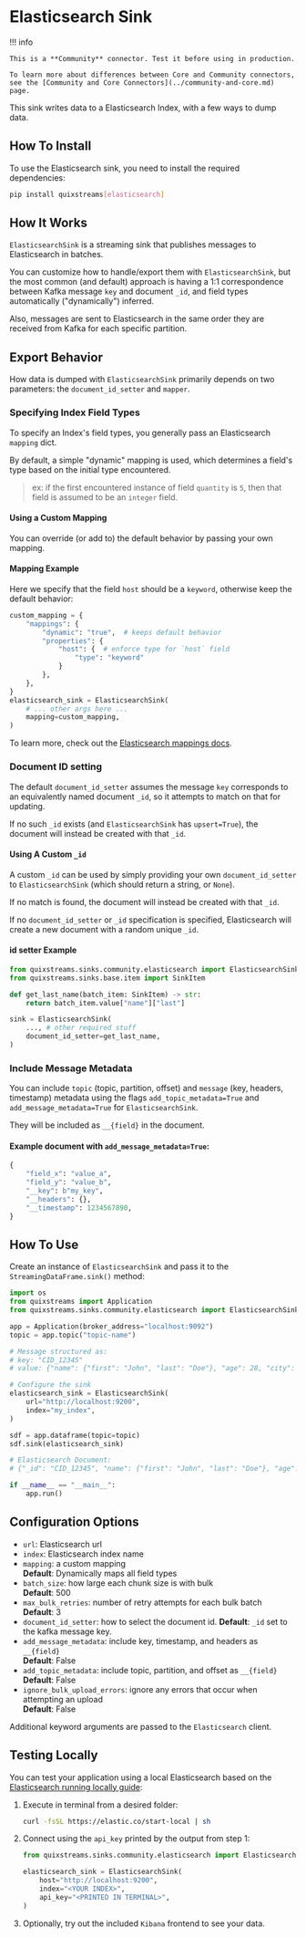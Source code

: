 # Elasticsearch Sink

!!! info

    This is a **Community** connector. Test it before using in production.

    To learn more about differences between Core and Community connectors, see the [Community and Core Connectors](../community-and-core.md) page.

This sink writes data to a Elasticsearch Index, with a few ways to dump data.


## How To Install

To use the Elasticsearch sink, you need to install the required dependencies:

```bash
pip install quixstreams[elasticsearch]
```

## How It Works

`ElasticsearchSink` is a streaming sink that publishes messages to Elasticsearch in batches.

You can customize how to handle/export them with `ElasticsearchSink`, but the most common
(and default) approach is having a 1:1 correspondence between Kafka message `key` and 
document `_id`, and field types automatically ("dynamically") inferred.

Also, messages are sent to Elasticsearch in the same order they are received from Kafka
for each specific partition.


## Export Behavior

How data is dumped with `ElasticsearchSink` primarily depends on two parameters: the 
`document_id_setter` and `mapper`.

### Specifying Index Field Types

To specify an Index's field types, you generally pass an Elasticsearch `mapping` dict.

By default, a simple "dynamic" mapping is used, which determines a field's type based 
on the initial type encountered.

> ex: if the first encountered instance of field `quantity` is `5`, then 
that field is assumed to be an `integer` field.

#### Using a Custom Mapping

You can override (or add to) the default behavior by passing your own mapping.

#### Mapping Example

Here we specify that the field `host` should be a `keyword`, otherwise 
keep the default behavior:

```python
custom_mapping = {
    "mappings": {
        "dynamic": "true",  # keeps default behavior
        "properties": {
            "host": {  # enforce type for `host` field
                "type": "keyword"
            }
        },
    },
}
elasticsearch_sink = ElasticsearchSink(
    # ... other args here ...
    mapping=custom_mapping,
)
```

To learn more, check out the [Elasticsearch mappings docs](https://www.elastic.co/guide/en/elasticsearch/reference/current/mapping.html).


### Document ID setting

The default `document_id_setter` assumes the message `key` corresponds to an equivalently 
named document `_id`, so it attempts to match on that for updating.

If no such `_id` exists (and `ElasticsearchSink` has `upsert=True`), the document will instead 
be created with that `_id`.


#### Using A Custom `_id`

A custom `_id` can be used by simply providing your own 
`document_id_setter` to `ElasticsearchSink` (which should return a string, or `None`).

If no match is found, the document will instead be created with that `_id`.

If no `document_id_setter` or `_id` specification is specified, Elasticsearch will 
create a new document with a random unique `_id`.


#### id setter Example
```python
from quixstreams.sinks.community.elasticsearch import ElasticsearchSink
from quixstreams.sinks.base.item import SinkItem

def get_last_name(batch_item: SinkItem) -> str:
    return batch_item.value["name"]["last"]

sink = ElasticsearchSink(
    ..., # other required stuff
    document_id_setter=get_last_name,
)
```

### Include Message Metadata

You can include `topic` (topic, partition, offset) and `message` 
(key, headers, timestamp) metadata using the flags 
`add_topic_metadata=True` and `add_message_metadata=True` for `ElasticsearchSink`. 

They will be included as
`__{field}` in the document.

#### Example document with `add_message_metadata=True`:
```python
{
    "field_x": "value_a",
    "field_y": "value_b",
    "__key": b"my_key",
    "__headers": {},
    "__timestamp": 1234567890,
}

```

## How To Use

Create an instance of `ElasticsearchSink` and pass it to the `StreamingDataFrame.sink()` method:

```python
import os
from quixstreams import Application
from quixstreams.sinks.community.elasticsearch import ElasticsearchSink

app = Application(broker_address="localhost:9092")
topic = app.topic("topic-name")

# Message structured as:
# key: "CID_12345"
# value: {"name": {"first": "John", "last": "Doe"}, "age": 28, "city": "Los Angeles"}

# Configure the sink
elasticsearch_sink = ElasticsearchSink(
    url="http://localhost:9200",
    index="my_index",
)

sdf = app.dataframe(topic=topic)
sdf.sink(elasticsearch_sink)

# Elasticsearch Document: 
# {"_id": "CID_12345", "name": {"first": "John", "last": "Doe"}, "age": 28, "city": "Los Angeles"}

if __name__ == "__main__":
    app.run()
```

## Configuration Options

- `url`: Elasticsearch url
- `index`: Elasticsearch index name
- `mapping`: a custom mapping  
    **Default**: Dynamically maps all field types
- `batch_size`: how large each chunk size is with bulk  
    **Default**: 500
- `max_bulk_retries`: number of retry attempts for each bulk batch  
    **Default**: 3
- `document_id_setter`: how to select the document id.
    **Default**: `_id` set to the kafka message key.
- `add_message_metadata`: include key, timestamp, and headers as `__{field}`    
    **Default**: False
- `add_topic_metadata`: include topic, partition, and offset as `__{field}`    
    **Default**: False
- `ignore_bulk_upload_errors`: ignore any errors that occur when attempting an upload  
    **Default**: False

Additional keyword arguments are passed to the `Elasticsearch` client.

## Testing Locally

You can test your application using a local Elasticsearch based on the 
[Elasticsearch running locally guide](https://www.elastic.co/guide/en/elasticsearch/reference/current/run-elasticsearch-locally.html):

1. Execute in terminal from a desired folder:

    ```bash
    curl -fsSL https://elastic.co/start-local | sh
    ```

2. Connect using the `api_key` printed by the output from step 1:
    ```python
    from quixstreams.sinks.community.elasticsearch import ElasticsearchSink
   
    elasticsearch_sink = ElasticsearchSink(
        host="http://localhost:9200",
        index="<YOUR INDEX>",
        api_key="<PRINTED IN TERMINAL>",
    )
    ```

3. Optionally, try out the included `Kibana` frontend to see your data.